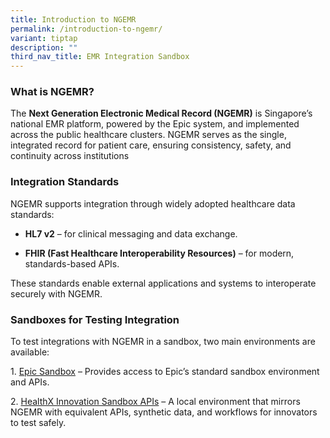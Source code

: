 ```yaml
---
title: Introduction to NGEMR
permalink: /introduction-to-ngemr/
variant: tiptap
description: ""
third_nav_title: EMR Integration Sandbox
---
```

<h3>What is NGEMR?</h3>
<p>The <strong>Next Generation Electronic Medical Record (NGEMR)</strong> is
Singapore’s national EMR platform, powered by the Epic system, and implemented
across the public healthcare clusters. NGEMR serves as the single, integrated
record for patient care, ensuring consistency, safety, and continuity across
institutions</p>
<h3>Integration Standards</h3>
<p>NGEMR supports integration through widely adopted healthcare data standards:</p>
<ul data-tight="true" class="tight">
<li>
<p><strong>HL7 v2</strong> – for clinical messaging and data exchange.</p>
</li>
<li>
<p><strong>FHIR (Fast Healthcare Interoperability Resources)</strong> – for
modern, standards-based APIs.</p>
</li>
</ul>
<p>These standards enable external applications and systems to interoperate
securely with NGEMR.</p>
<h3>Sandboxes for Testing Integration</h3>
<p>To test integrations with NGEMR in a sandbox, two main environments are
available:</p>
<p>1. <a href="https://fhir.epic.com/Documentation?docId=testpatients" rel="noopener nofollow" target="_blank">Epic Sandbox</a> –
Provides access to Epic’s standard sandbox environment and APIs.</p>
<p>2. <a href="https://apidocs.healthx.sg/ngemr" rel="noopener nofollow" target="_blank">HealthX Innovation Sandbox APIs</a> –
A local environment that mirrors NGEMR with equivalent APIs, synthetic
data, and workflows for innovators to test safely.</p>